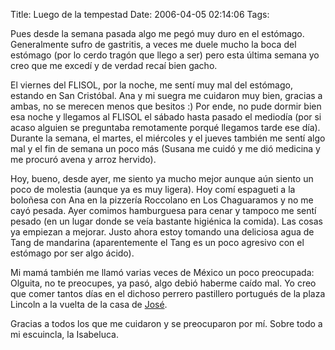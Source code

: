 Title: Luego de la tempestad
Date: 2006-04-05 02:14:06
Tags: 

<p>Pues desde la semana pasada algo me pegó muy duro en el estómago. Generalmente sufro de gastritis, a veces me duele mucho la boca del estómago (por lo cerdo tragón que llego a ser) pero esta última semana yo creo que me excedí y de verdad recaí bien gacho.</p>

<p>El viernes del FLISOL, por la noche, me sentí muy mal del estómago, estando en San Cristóbal. Ana y mi suegra me cuidaron muy bien, gracias a ambas, no se merecen menos que besitos :) Por ende, no pude dormir bien esa noche y llegamos al FLISOL el sábado hasta pasado el mediodía (por si acaso alguien se preguntaba remotamente porqué llegamos tarde ese día). Durante la semana, el martes, el miércoles y el jueves también me sentí algo mal y el fin de semana un poco más (Susana me cuidó y me dió medicina y me procuró avena y arroz hervido).</p>

<p>Hoy, bueno, desde ayer, me siento ya mucho mejor aunque aún siento un poco de molestia (aunque ya es muy ligera). Hoy comí espagueti a la boloñesa con Ana en la pizzería Roccolano en Los Chaguaramos y no me cayó pesada. Ayer comimos hamburguesa para cenar y tampoco me sentí pesado (en un lugar donde se veía bastante higiénica la comida). Las cosas ya empiezan a mejorar. Justo ahora estoy tomando una deliciosa agua de Tang de mandarina (aparentemente el Tang es un poco agresivo con el estómago por ser algo ácido).</p>

<p>Mi mamá también me llamó varias veces de México un poco preocupada: Olguita, no te preocupes, ya pasó, algo debió haberme caído mal. Yo creo que comer tantos días en el dichoso perrero pastillero portugués de la plaza Lincoln a la vuelta de la casa de <a target="_blank" href="http://www.bureado.com.ve">José</a>.</p>

<p>Gracias a todos los que me cuidaron y se preocuparon por mí. Sobre todo a mi escuincla, la Isabeluca.</p>
